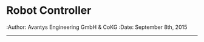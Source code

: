 Robot Controller
=========================
:Author: Avantys Engineering GmbH & CoKG
:Date:   September 8th, 2015


-----------------
